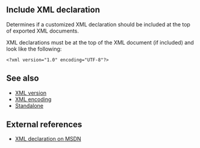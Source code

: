 Include XML declaration
-----------------------
Determines if a customized XML declaration should be included at the top of exported XML documents.

XML declarations must be at the top of the XML document (if included) and look like the following:

`<?xml version="1.0" encoding="UTF-8"?>`

See also
--------
- [XML version](xmlversion.md)
- [XML encoding](xmlencoding.md)
- [Standalone](standalone.md)

External references
-------------------
- [XML declaration on MSDN](https://msdn.microsoft.com/en-us/library/ms256048(v=vs.110).aspx)
